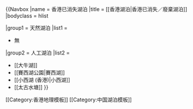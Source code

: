 {{Navbox
|name = 香港已消失湖泊
|title = [[香港湖泊|香港已消失／廢棄湖泊]]
|bodyclass = hlist

|group1 = 天然湖泊
|list1 = 
* 無

|group2 = 人工湖泊
|list2 = 
* [[大牛湖]]
* [[賽西湖公園|賽西湖]]
* [[小西湖 (香港)|小西湖]]
* [[太古水塘]]
}}
<noinclude>
[[Category:香港地理模板]]
[[Category:中国湖泊模板]]
</noinclude>